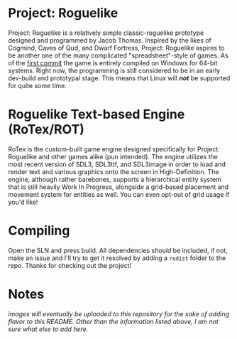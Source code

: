 # Project: Roguelike
Project: Roguelike is a relatively simple classic-roguelike prototype designed and programmed by Jacob Thomas. Inspired by the likes of Cogmind, Caves of Qud, and Dwarf Fortress, Project: Roguelike aspires to be another one of the many complicated "spreadsheet"-style of games.
As of the [first commit](https://github.com/jaythom2723/Project-Roguelike/commit/61038cfb1929a1a146e1560ab1487df37aec1088) the game is entirely compiled on Windows for 64-bit systems. Right now, the programming is still considered to be in an early dev-build and prototypal stage. This means that Linux will ***not*** be supported for quite some time.

# Roguelike Text-based Engine (RoTex/ROT)
RoTex is the custom-built game engine designed specifically for Project: Roguelike and other games alike (pun intended). The engine utilizes the most recent version of SDL3, SDL3ttf, and SDL3image in order to load and render text and various graphics onto the screen in High-Definition.
The engine, although rather barebones, supports a hierarchical entity system that is still heavily Work In Progress, alongside a grid-based placement and movement system for entities as well. You can even opt-out of grid usage if you'd like!

# Compiling
Open the SLN and press build. All dependencies *should* be included, if not, make an issue and I'll try to get it resolved by adding a `redist` folder to the repo. Thanks for checking out the project!

# Notes
*images will eventually be uploaded to this repository for the sake of adding flavor to this README. Other than the information listed above, I am not sure what else to add here.*
